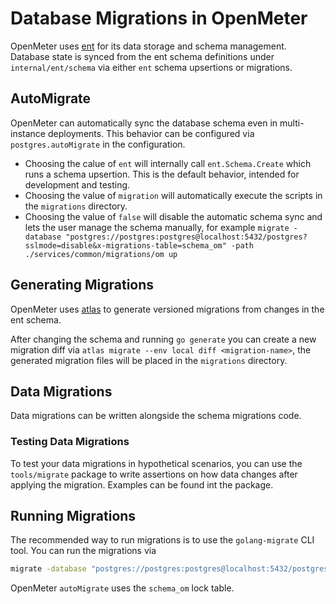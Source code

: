 # Database Migrations in OpenMeter

OpenMeter uses [ent](https://entgo.io) for its data storage and schema management. Database state is synced from the ent schema definitions under `internal/ent/schema` via either `ent` schema upsertions or migrations.

## AutoMigrate

OpenMeter can automatically sync the database schema even in multi-instance deployments. This behavior can be configured via `postgres.autoMigrate` in the configuration.
- Choosing the calue of `ent` will internally call `ent.Schema.Create` which runs a schema upsertion. This is the default behavior, intended for development and testing.
- Choosing the value of `migration` will automatically execute the scripts in the `migrations` directory.
- Choosing the value of `false` will disable the automatic schema sync and lets the user manage the schema manually, for example `migrate -database "postgres://postgres:postgres@localhost:5432/postgres?sslmode=disable&x-migrations-table=schema_om" -path ./services/common/migrations/om up`

## Generating Migrations

OpenMeter uses [atlas](https://atlasgo.io/) to generate versioned migrations from changes in the ent schema.

After changing the schema and running `go generate` you can create a new migration diff via `atlas migrate --env local diff <migration-name>`, the generated migration files will be placed in the `migrations` directory.

## Data Migrations

Data migrations can be written alongside the schema migrations code.

### Testing Data Migrations

To test your data migrations in hypothetical scenarios, you can use the `tools/migrate` package to write assertions on how data changes after applying the migration. Examples can be found int the package.

## Running Migrations

The recommended way to run migrations is to use the `golang-migrate` CLI tool. You can run the migrations via
```bash
migrate -database "postgres://postgres:postgres@localhost:5432/postgres?sslmode=disable&x-migrations-table=schema_om" -path ./services/common/migrations/om up
```

OpenMeter `autoMigrate` uses the `schema_om` lock table.
